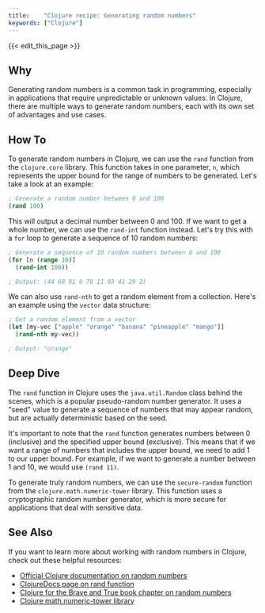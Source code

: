 ```yaml
---
title:    "Clojure recipe: Generating random numbers"
keywords: ["Clojure"]
---
```


{{< edit_this_page >}}

## Why


Generating random numbers is a common task in programming, especially in applications that require unpredictable or unknown values. In Clojure, there are multiple ways to generate random numbers, each with its own set of advantages and use cases.

## How To

To generate random numbers in Clojure, we can use the `rand` function from the `clojure.core` library. This function takes in one parameter, `n`, which represents the upper bound for the range of numbers to be generated. Let's take a look at an example:

```Clojure
; Generate a random number between 0 and 100
(rand 100)
```

This will output a decimal number between 0 and 100. If we want to get a whole number, we can use the `rand-int` function instead. Let's try this with a `for` loop to generate a sequence of 10 random numbers:

```Clojure
; Generate a sequence of 10 random numbers between 0 and 100
(for [n (range 10)]
  (rand-int 100))

; Output: (44 60 91 8 78 11 93 41 29 2)
```

We can also use `rand-nth` to get a random element from a collection. Here's an example using the `vector` data structure:

```Clojure
; Get a random element from a vector
(let [my-vec ["apple" "orange" "banana" "pineapple" "mango"]]
  (rand-nth my-vec))

; Output: "orange"
```

## Deep Dive

The `rand` function in Clojure uses the `java.util.Random` class behind the scenes, which is a popular pseudo-random number generator. It uses a "seed" value to generate a sequence of numbers that may appear random, but are actually deterministic based on the seed.

It's important to note that the `rand` function generates numbers between 0 (inclusive) and the specified upper bound (exclusive). This means that if we want a range of numbers that includes the upper bound, we need to add 1 to our upper bound. For example, if we want to generate a number between 1 and 10, we would use `(rand 11)`.

To generate truly random numbers, we can use the `secure-random` function from the `clojure.math.numeric-tower` library. This function uses a cryptographic random number generator, which is more secure for applications that deal with sensitive data.

## See Also

If you want to learn more about working with random numbers in Clojure, check out these helpful resources:

- [Official Clojure documentation on random numbers](https://clojure.org/reference/java_interop#_random_numbers)
- [ClojureDocs page on rand function](https://clojuredocs.org/clojure.core/rand)
- [Clojure for the Brave and True book chapter on random numbers](https://www.braveclojure.com/core-functions-in-depth/#random-numbers)
- [Clojure math.numeric-tower library](https://clojuredocs.org/clojure.math.numeric-tower/secure-random)